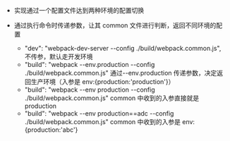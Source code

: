 - 实现通过一个配置文件达到两种环境的配置切换

- 通过执行命令时传递参数，让其 common 文件进行判断，返回不同环境的配置
  - "dev": "webpack-dev-server --config ./build/webpack.common.js", 不传参，默认走开发环境
  - "build": "webpack --env.production --config ./build/webpack.common.js" 通过--env.production 传递参数，决定返回生产环境（入参是 env:{production:'production'}）
  - "build": "webpack --env production --config ./build/webpack.common.js" common 中收到的入参直接就是 production
  - "build": "webpack --env production==adc --config ./build/webpack.common.js" common 中收到的入参是 env:{production:'abc'}
